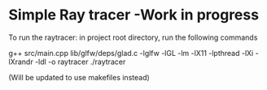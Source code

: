 # Simple Ray tracer -Work in progress

To run the raytracer:
in project root directory, run the following commands

g++ src/main.cpp lib/glfw/deps/glad.c -lglfw -lGL -lm -lX11 -lpthread -lXi -lXrandr -ldl -o raytracer
./raytracer

(Will be updated to use makefiles instead)
